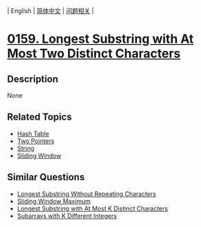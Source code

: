 
| English | [简体中文](README.md) | [问题相关](QUESTION.md) |
# [0159. Longest Substring with At Most Two Distinct Characters](https://leetcode-cn.com/problems/longest-substring-with-at-most-two-distinct-characters/)
## Description
None
## Related Topics
- [Hash Table](https://leetcode-cn.com/tag/hash-table)
- [Two Pointers](https://leetcode-cn.com/tag/two-pointers)
- [String](https://leetcode-cn.com/tag/string)
- [Sliding Window](https://leetcode-cn.com/tag/sliding-window)
## Similar Questions
- [Longest Substring Without Repeating Characters](../0003/README_EN.md)
- [Sliding Window Maximum](../0239/README_EN.md)
- [Longest Substring with At Most K Distinct Characters](../0340/README_EN.md)
- [Subarrays with K Different Integers](../0992/README_EN.md)
